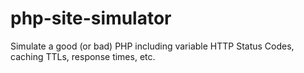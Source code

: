 php-site-simulator
==================

Simulate a good (or bad) PHP including variable HTTP Status Codes, caching TTLs, response times, etc.
